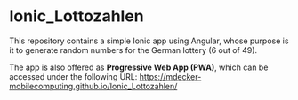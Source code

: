 # Ionic_Lottozahlen #

This repository contains a simple Ionic app using Angular, whose purpose is it to generate random numbers for the German lottery (6 out of 49).

The app is also offered as **Progressive Web App (PWA)**, which can be accessed under the following URL: https://mdecker-mobilecomputing.github.io/Ionic_Lottozahlen/

